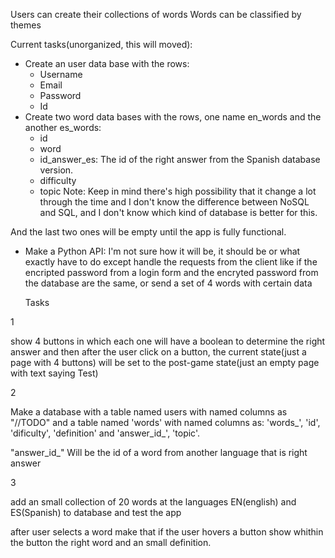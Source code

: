 Users can create their collections of words 
Words can be classified by themes

Current tasks(unorganized, this will moved):

* Create an user data base with the rows:
	* Username
	* Email
	* Password
	* Id
* Create two word data bases with the rows, one name en_words and the another es_words:
	* id
	* word
	* id_answer_es: The id of the right answer from the Spanish database version.
	* difficulty
	* topic
Note: Keep in mind there's high possibility that it change a lot through the time and I don't know the difference between NoSQL and SQL, and I don't know which kind of database is better for this.

And the last two ones will be empty until the app is fully functional.

* Make a Python API:
	I'm not sure how it will be, it should be or what exactly have to do except handle the requests from the client like if the encripted password from a login form and the encryted password from the database are the same, or send a set of 4 words with certain data

	Tasks

1

show 4 buttons in which each one will have a boolean to determine the right answer and then after the user click on a button, the current state(just a page with 4 buttons) will be set to the post-game state(just an empty page with text saying Test) 

2

Make a database with a table named users with named columns as "//TODO" and a table named 'words' with named columns as: 'words_<the name of the language>', 'id', 'dificulty', 'definition' and 'answer_id_<the name of other language>', 'topic'.

"answer_id_<the name of other language>" Will be the id of a word from another language that is right answer

3

add an small collection of 20 words at the languages EN(english) and ES(Spanish) to database and test the app


after user selects a word make that if the user hovers a button show whithin the button the right word and an small definition.
